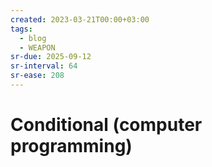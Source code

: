```yaml
---
created: 2023-03-21T00:00+03:00
tags:
  - blog
  - WEAPON
sr-due: 2025-09-12
sr-interval: 64
sr-ease: 208
---
```


# Conditional (computer programming)
